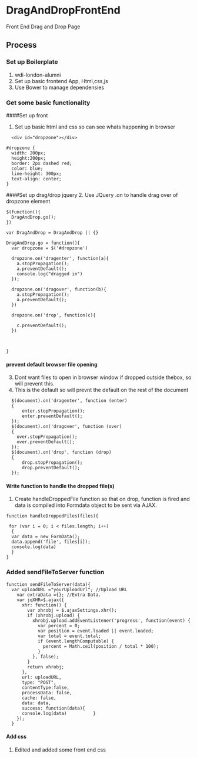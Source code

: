# DragAndDropFrontEnd
Front End Drag and Drop Page


## Process

### Set up Boilerplate
1. wdi-london-alumni
2. Set up basic frontend App, Html,css,js
3. Use Bower to manage dependensies

### Get some basic functionality

####Set up front
1. Set up basic html and css so can see whats happening in browser

```
  <div id="dropzone"></div>

```
```
#dropzone {
  width: 200px;
  height:200px;
  border: 2px dashed red;
  color: blue;
  line-height: 300px;
  text-align: center;
}
```

####Set up drag/drop jquery
2. Use JQuery .on to handle drag over of dropzone element


```
$(function(){
  DragAndDrop.go();
})

var DragAndDrop = DragAndDrop || {} 

DragAndDrop.go = function(){
  var dropzone = $('#dropzone')

  dropzone.on('dragenter', function(a){
    a.stopPropagation();
    a.preventDefault();
    console.log("dragged in")
  });

  dropzone.on('dragover', function(b){
    a.stopPropagation();
    a.preventDefault();
  })

  dropzone.on('drop', function(c){

    c.preventDefault();
  })



}
```

#### prevent default browser file opening
3. Dont want files to open in browser window if dropped outside thebox, so will prevent this.
4. This is the default so will prevnt the default on the rest of the document

```
  $(document).on('dragenter', function (enter) 
  {
      enter.stopPropagation();
      enter.preventDefault();
  });
  $(document).on('dragover', function (over) 
  {
    over.stopPropagation();
    over.preventDefault();
  });
  $(document).on('drop', function (drop) 
  {
      drop.stopPropagation();
      drop.preventDefault();
  });
```

#### Write function to handle the dropped file(s)
1. Create handleDroppedFile function so that on drop, function is fired and data is compiled into Formdata object to be sent via AJAX.

```
function handleDroppedFiles(files){

 for (var i = 0; i < files.length; i++) 
  {
  var data = new FormData();
  data.append('file', files[i]); 
  console.log(data)    
  }
}
```
### Added sendFileToServer function

```
function sendFileToServer(data){
  var uploadURL ="yourUploadUrl"; //Upload URL
    var extraData ={}; //Extra Data.
    var jqXHR=$.ajax({
      xhr: function() {
        var xhrobj = $.ajaxSettings.xhr();
        if (xhrobj.upload) {
          xhrobj.upload.addEventListener('progress', function(event) {
            var percent = 0;
            var position = event.loaded || event.loaded;
            var total = event.total;
            if (event.lengthComputable) {
              percent = Math.ceil(position / total * 100);
            }
          }, false);
        }
        return xhrobj;
      },
      url: uploadURL,
      type: "POST",
      contentType:false,
      processData: false,
      cache: false,
      data: data,
      success: function(data){
      console.log(data)          }
    }); 
  }

```
#### Add css
1. Edited and added some front end css 



